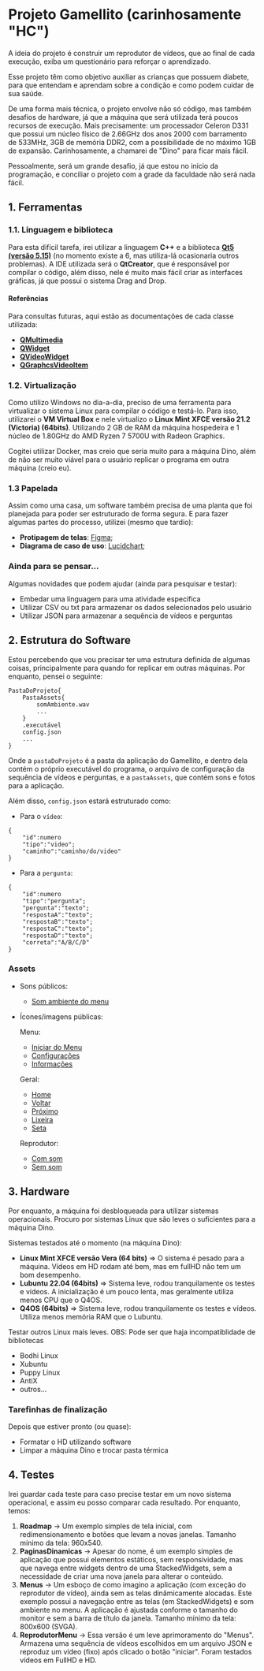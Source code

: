 # Projeto Gamellito (carinhosamente "HC")

A ideia do projeto é construir um reprodutor de vídeos, que ao final de cada execução, exiba um questionário para reforçar o aprendizado. 

Esse projeto têm como objetivo auxiliar as crianças que possuem diabete, para que entendam e aprendam sobre a condição e como podem cuidar de sua saúde. 

De uma forma mais técnica, o projeto envolve não só código, mas também desafios de hardware, já que a máquina que será utilizada terá poucos recursos de execução. Mais precisamente: um processador Celeron D331 que possui um núcleo físico de 2.66GHz dos anos 2000 com barramento de 533MHz, 3GB de memória DDR2, com a possibilidade de no máximo 1GB de expansão. Carinhosamente, a chamarei de "Dino" para ficar mais fácil.

Pessoalmente, será um grande desafio, já que estou no início da programação, e conciliar o projeto com a grade da faculdade não será nada fácil.

## 1. Ferramentas

### 1.1. Linguagem e biblioteca
Para esta difícil tarefa, irei utilizar a linguagem **C++** e a biblioteca [**Qt5 (versão 5.15)**](https://doc.qt.io/qt-5/modules-cpp.html) (no momento existe a 6, mas utiliza-lá ocasionaria outros problemas). A IDE utilizada será o **QtCreator**, que é responsável por compilar o código, além disso, nele é muito mais fácil criar as interfaces gráficas, já que possui o sistema Drag and Drop.

#### Referências
Para consultas futuras, aqui estão as documentações de cada classe utilizada:

* [**QMultimedia**](https://doc.qt.io/qt-5/qtmultimedia-index.html)
* [**QWidget**](https://doc.qt.io/qt-5/qwidget.html)
* [**QVideoWidget**](https://doc.qt.io/qt-5/qvideowidget.html)
* [**QGraphcsVideoItem**](https://doc.qt.io/qt-5/qgraphicsvideoitem.html)

### 1.2. Virtualização

Como utilizo Windows no dia-a-dia, preciso de uma ferramenta para virtualizar o sistema Linux para compilar o código e testá-lo. Para isso, utilizarei o **VM Virtual Box** e nele virtualizo o **Linux Mint XFCE versão 21.2 (Victoria) (64bits)**. Utilizando 2 GB de RAM da máquina hospedeira e 1 núcleo de 1.80GHz do AMD Ryzen 7 5700U with Radeon Graphics.

Cogitei utilizar Docker, mas creio que seria muito para a máquina Dino, além de não ser muito viável para o usuário replicar o programa em outra máquina (creio eu).

### 1.3 Papelada

Assim como uma casa, um software também precisa de uma planta que foi planejada para poder ser estruturado de forma segura. E para fazer algumas partes do processo, utilizei (mesmo que tardio):

- **Protipagem de telas**: [Figma](https://www.figma.com);
- **Diagrama de caso de uso**: [Lucidchart](https://lucid.app/);

### Ainda para se pensar...
Algumas novidades que podem ajudar (ainda para pesquisar e testar):

* Embedar uma linguagem para uma atividade específica
* Utilizar CSV ou txt para armazenar os dados selecionados pelo usuário
* Utilizar JSON para armazenar a sequência de vídeos e perguntas

## 2. Estrutura do Software

Estou percebendo que vou precisar ter uma estrutura definida de algumas coisas, principalmente para quando for replicar em outras máquinas. Por enquanto, pensei o seguinte:

```
PastaDoProjeto{
    PastaAssets{
        somAmbiente.wav
        ...
    }
    .executável
    config.json
    ...
}
```

Onde a `pastaDoProjeto` é a pasta da aplicação do Gamellito, e dentro dela contém o próprio executável do programa, o arquivo de configuração da sequência de vídeos e perguntas, e a `pastaAssets`, que contém sons e fotos para a aplicação.

Além disso, `config.json` estará estruturado como:
* Para o `vídeo`: 
```
{
    "id":numero
    "tipo":"video";
    "caminho":"caminho/do/video"
}
```

* Para a `pergunta`: 
```
{
    "id":numero
    "tipo":"pergunta";
    "pergunta":"texto";
    "respostaA":"texto";
    "respostaB":"texto";
    "respostaC":"texto";
    "respostaD":"texto";
    "correta":"A/B/C/D"
}
```

### Assets

* Sons públicos:
    - [Som ambiente do menu](https://pixabay.com/pt/sound-effects/funny-and-comical-melody-glide-synth-bass-and-trumpet-21398/)

* Ícones/imagens públicas:
    
    Menu:
    - [Iniciar do Menu](https://br.freepik.com/icone/jogar-circulo_10435870#fromView=image_search_similar&page=1&position=10&uuid=40e7a8b3-175f-43da-9d45-47ff17ad6399)
    - [Configurações](https://br.freepik.com/icone/chave-inglesa_11270131)
    - [Informações](https://br.freepik.com/icone/informacoes_3916699#fromView=search&page=1&position=7&uuid=736630dc-7ab3-4b4b-842a-2bb19c458c58)

    Geral:
    - [Home](https://www.freepik.com/icon/home_1946436#fromView=search&page=1&position=1&uuid=df718193-70a8-4e6c-bbb2-cfdbf124f5f0)
    - [Voltar](https://www.freepik.com/icon/back_9126101#fromView=search&page=1&position=65&uuid=bf37574f-28a7-48f9-829d-081313cd83f3)
    - [Próximo](https://www.freepik.com/icon/right-arrow_9125994#fromView=resource_detail&position=44)
    - [Lixeira](https://br.freepik.com/icone/lixo_3917378#fromView=search&page=1&position=0&uuid=f109c5d2-09ce-4fec-a0f1-a15a1aac6a9a)
    - [Seta](https://br.freepik.com/icone/caret-up_3916917#fromView=search&page=1&position=2&uuid=ac09fa06-c342-4946-8d95-d4c28a6a72ef)
    
    Reprodutor:
    - [Com som](freepik.com/icon/volume_727269#fromView=search&page=1&position=2&uuid=a5f213c1-6501-4e0d-9c22-7edddaeb7029)
    - [Sem som](https://www.freepik.com/icon/mute_727240#fromView=search&page=1&position=3&uuid=a5f213c1-6501-4e0d-9c22-7edddaeb7029)

## 3. Hardware

Por enquanto, a máquina foi desbloqueada para utilizar sistemas operacionais. Procuro por sistemas Linux que são leves o suficientes para a máquina Dino.

Sistemas testados até o momento (na máquina Dino):
- **Linux Mint XFCE versão Vera (64 bits)** => O sistema é pesado para a máquina. Vídeos em HD rodam até bem, mas em fullHD não tem um bom desempenho.
- **Lubuntu 22.04 (64bits)** => Sistema leve, rodou tranquilamente os testes e vídeos. A inicialização é um pouco lenta, mas geralmente utiliza menos CPU que o Q4OS.
- **Q4OS (64bits)** => Sistema leve, rodou tranquilamente os testes e vídeos. Utiliza menos memória RAM que o Lubuntu.

Testar outros Linux mais leves. OBS: Pode ser que haja incompatiblidade de bibliotecas 
- Bodhi Linux
- Xubuntu
- Puppy Linux
- AntiX
- outros...

### Tarefinhas de finalização
Depois que estiver pronto (ou quase):

* Formatar o HD utilizando software
* Limpar a máquina Dino e trocar pasta térmica

## 4. Testes

Irei guardar cada teste para caso precise testar em um novo sistema operacional, e assim eu posso comparar cada resultado. Por enquanto, temos:

1. **Roadmap** -> Um exemplo simples de tela inicial, com redimensionamento e botões que levam a novas janelas. Tamanho mínimo da tela: 960x540.
2. **PaginasDinamicas** -> Apesar do nome, é um exemplo simples de aplicação que possui elementos estáticos, sem responsividade, mas que navega entre widgets dentro de uma StackedWidgets, sem a necessidade de criar uma nova janela para alterar o conteúdo.
3. **Menus** -> Um esboço de como imagino a aplicação (com exceção do reprodutor de vídeo), ainda sem as telas dinâmicamente alocadas. Este exemplo possui a navegação entre as telas (em StackedWidgets) e som ambiente no menu. A aplicação é ajustada conforme o tamanho do monitor e sem a barra de título da janela. Tamanho mínimo da tela: 800x600 (SVGA).
4. **ReprodutorMenu** -> Essa versão é um leve aprimoramento do "Menus". Armazena uma sequência de vídeos escolhidos em um arquivo JSON e reproduz um vídeo (fixo) após clicado o botão "iniciar". Foram testados vídeos em FullHD e HD. 